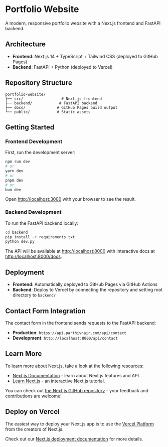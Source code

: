 # Portfolio Website

A modern, responsive portfolio website with a Next.js frontend and FastAPI backend.

## Architecture

- **Frontend**: Next.js 14 + TypeScript + Tailwind CSS (deployed to GitHub Pages)
- **Backend**: FastAPI + Python (deployed to Vercel)

## Repository Structure

```
portfolio-website/
├── src/                 # Next.js frontend
├── backend/            # FastAPI backend
├── docs/              # GitHub Pages build output
└── public/            # Static assets
```

## Getting Started

### Frontend Development

First, run the development server:

```bash
npm run dev
# or
yarn dev
# or
pnpm dev
# or
bun dev
```

Open [http://localhost:3000](http://localhost:3000) with your browser to see the result.

### Backend Development

To run the FastAPI backend locally:

```bash
cd backend
pip install -r requirements.txt
python dev.py
```

The API will be available at [http://localhost:8000](http://localhost:8000) with interactive docs at [http://localhost:8000/docs](http://localhost:8000/docs).

## Deployment

- **Frontend**: Automatically deployed to GitHub Pages via GitHub Actions
- **Backend**: Deploy to Vercel by connecting the repository and setting root directory to `backend/`

## Contact Form Integration

The contact form in the frontend sends requests to the FastAPI backend:

- **Production**: `https://api.parthivnair.com/api/contact`
- **Development**: `http://localhost:8000/api/contact`

## Learn More

To learn more about Next.js, take a look at the following resources:

- [Next.js Documentation](https://nextjs.org/docs) - learn about Next.js features and API.
- [Learn Next.js](https://nextjs.org/learn) - an interactive Next.js tutorial.

You can check out [the Next.js GitHub repository](https://github.com/vercel/next.js) - your feedback and contributions are welcome!

## Deploy on Vercel

The easiest way to deploy your Next.js app is to use the [Vercel Platform](https://vercel.com/new?utm_medium=default-template&filter=next.js&utm_source=create-next-app&utm_campaign=create-next-app-readme) from the creators of Next.js.

Check out our [Next.js deployment documentation](https://nextjs.org/docs/app/building-your-application/deploying) for more details.
